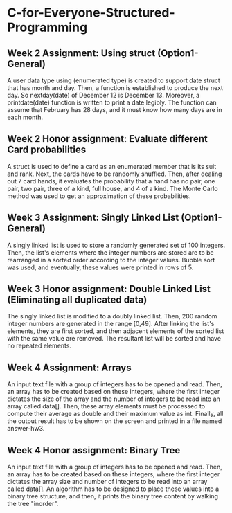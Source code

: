 # C-for-Everyone-Structured-Programming

## Week 2 Assignment: Using struct (Option1-General)

A user data type using (enumerated type) is created to support date struct that has month and day. Then, a function is established to produce the next day. So nextday(date) of December 12 is December 13. Moreover, a printdate(date) function is written to print a date legibly. The function can assume that February has 28 days, and it must know how many days are in each month.

## Week 2 Honor assignment: Evaluate different Card probabilities

A struct is used to define a card as an enumerated member that is its suit and rank. Next, the cards have to be randomly shuffled. Then, after dealing out 7 card hands, it evaluates the probability that a hand has no pair, one pair, two pair, three of a kind, full house, and 4 of a kind. The Monte Carlo method was used to get an approximation of these probabilities.  

## Week 3 Assignment: Singly Linked List (Option1-General)

A singly linked list is used to store a randomly generated set of 100 integers. Then, the list's elements where the integer numbers are stored are to be rearranged in a sorted order according to the integer values. Bubble sort was used, and eventually, these values were printed in rows of 5.

## Week 3 Honor assignment: Double Linked List (Eliminating all duplicated data)

The singly linked list is modified to a doubly linked list. Then, 200 random integer numbers are generated in the range [0,49]. After linking the list's elements, they are first sorted, and then adjacent elements of the sorted list with the same value are removed. The resultant list will be sorted and have no repeated elements.

## Week 4 Assignment: Arrays

An input text file with a group of integers has to be opened and read. Then, an array has to be created based on these integers, where the first integer dictates the size of the array and the number of integers to be read into an array called data[]. Then, these array elements must be processed to compute their average as double and their maximum value as int. Finally, all the output result has to be shown on the screen and printed in a file named answer-hw3.

## Week 4 Honor assignment: Binary Tree

An input text file with a group of integers has to be opened and read. Then, an array has to be created based on these integers, where the first integer dictates the array size and number of integers to be read into an array called data[]. An algorithm has to be designed to place these values into a binary tree structure, and then, it prints the binary tree content by walking the tree "inorder".



